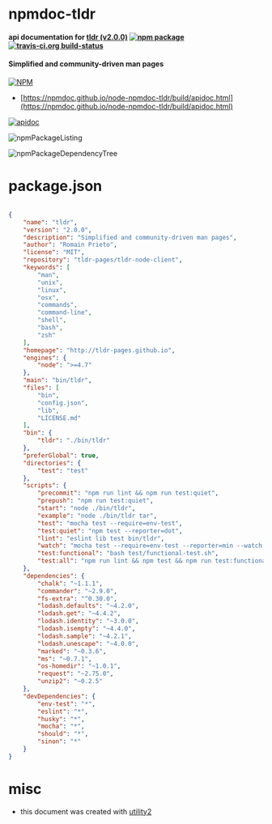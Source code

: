 # npmdoc-tldr

#### api documentation for  [tldr (v2.0.0)](http://tldr-pages.github.io)  [![npm package](https://img.shields.io/npm/v/npmdoc-tldr.svg?style=flat-square)](https://www.npmjs.org/package/npmdoc-tldr) [![travis-ci.org build-status](https://api.travis-ci.org/npmdoc/node-npmdoc-tldr.svg)](https://travis-ci.org/npmdoc/node-npmdoc-tldr)

#### Simplified and community-driven man pages

[![NPM](https://nodei.co/npm/tldr.png?downloads=true&downloadRank=true&stars=true)](https://www.npmjs.com/package/tldr)

- [https://npmdoc.github.io/node-npmdoc-tldr/build/apidoc.html](https://npmdoc.github.io/node-npmdoc-tldr/build/apidoc.html)

[![apidoc](https://npmdoc.github.io/node-npmdoc-tldr/build/screenCapture.buildCi.browser.%252Ftmp%252Fbuild%252Fapidoc.html.png)](https://npmdoc.github.io/node-npmdoc-tldr/build/apidoc.html)

![npmPackageListing](https://npmdoc.github.io/node-npmdoc-tldr/build/screenCapture.npmPackageListing.svg)

![npmPackageDependencyTree](https://npmdoc.github.io/node-npmdoc-tldr/build/screenCapture.npmPackageDependencyTree.svg)



# package.json

```json

{
    "name": "tldr",
    "version": "2.0.0",
    "description": "Simplified and community-driven man pages",
    "author": "Romain Prieto",
    "license": "MIT",
    "repository": "tldr-pages/tldr-node-client",
    "keywords": [
        "man",
        "unix",
        "linux",
        "osx",
        "commands",
        "command-line",
        "shell",
        "bash",
        "zsh"
    ],
    "homepage": "http://tldr-pages.github.io",
    "engines": {
        "node": ">=4.7"
    },
    "main": "bin/tldr",
    "files": [
        "bin",
        "config.json",
        "lib",
        "LICENSE.md"
    ],
    "bin": {
        "tldr": "./bin/tldr"
    },
    "preferGlobal": true,
    "directories": {
        "test": "test"
    },
    "scripts": {
        "precommit": "npm run lint && npm run test:quiet",
        "prepush": "npm run test:quiet",
        "start": "node ./bin/tldr",
        "example": "node ./bin/tldr tar",
        "test": "mocha test --require=env-test",
        "test:quiet": "npm test --reporter=dot",
        "lint": "eslint lib test bin/tldr",
        "watch": "mocha test --require=env-test --reporter=min --watch --growl",
        "test:functional": "bash test/functional-test.sh",
        "test:all": "npm run lint && npm test && npm run test:functional"
    },
    "dependencies": {
        "chalk": "~1.1.1",
        "commander": "~2.9.0",
        "fs-extra": "^0.30.0",
        "lodash.defaults": "~4.2.0",
        "lodash.get": "~4.4.2",
        "lodash.identity": "~3.0.0",
        "lodash.isempty": "~4.4.0",
        "lodash.sample": "~4.2.1",
        "lodash.unescape": "~4.0.0",
        "marked": "~0.3.6",
        "ms": "~0.7.1",
        "os-homedir": "~1.0.1",
        "request": "~2.75.0",
        "unzip2": "~0.2.5"
    },
    "devDependencies": {
        "env-test": "*",
        "eslint": "*",
        "husky": "*",
        "mocha": "*",
        "should": "*",
        "sinon": "*"
    }
}
```



# misc
- this document was created with [utility2](https://github.com/kaizhu256/node-utility2)
